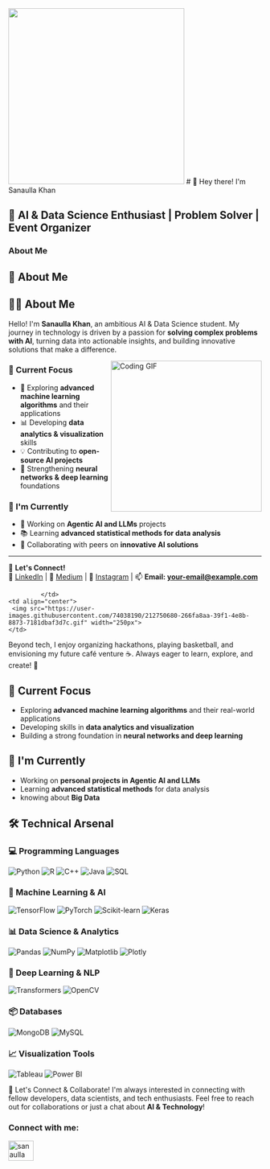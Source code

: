  <td align="right">
     <img src="https://user-images.githubusercontent.com/74038190/221352989-518609ab-b4d1-459e-929f-a08cd2bd9b3c.gif" width="350px">
    </td>
# 👋 Hey there! I'm Sanaulla Khan  

## 🚀 AI & Data Science Enthusiast | Problem Solver | Event Organizer  

### **About Me**  


## 📌 About Me  
## 👨‍💻 About Me  

Hello! I'm **Sanaulla Khan**, an ambitious AI & Data Science student. My journey in technology is driven by a passion for **solving complex problems with AI**, turning data into actionable insights, and building innovative solutions that make a difference.  

<img align="right" width="300" src="https://user-images.githubusercontent.com/74038190/212750680-266fa8aa-39f1-4e8b-8873-7181dbaf3d7c.gif" alt="Coding GIF">  

### 🎯 Current Focus  
- 🚀 Exploring **advanced machine learning algorithms** and their applications  
- 📊 Developing **data analytics & visualization** skills  
- 💡 Contributing to **open-source AI projects**  
- 🧠 Strengthening **neural networks & deep learning** foundations  

### 🌱 I'm Currently  
- 🔬 Working on **Agentic AI and LLMs** projects  
- 📚 Learning **advanced statistical methods for data analysis**  
- 🤝 Collaborating with peers on **innovative AI solutions**  

---

🔗 **Let's Connect!**  
💼 [LinkedIn](https://linkedin.com/in/your-profile) | 📝 [Medium](https://medium.com/@your-profile) | 📸 [Instagram](https://instagram.com/your-profile) | 📫 **Email: your-email@example.com**

             </td>
    <td align="center">
     <img src="https://user-images.githubusercontent.com/74038190/212750680-266fa8aa-39f1-4e8b-8873-7181dbaf3d7c.gif" width="250px">
    </td>
  </tr>
 </table>
Beyond tech, I enjoy organizing hackathons, playing basketball, and envisioning my future café venture ☕. Always eager to learn, explore, and create! 🚀
   
## 🎯 Current Focus
- Exploring **advanced machine learning algorithms** and their real-world applications
- Developing skills in **data analytics and visualization**
- Building a strong foundation in **neural networks and deep learning**
   
## 🌱 I'm Currently
- Working on **personal projects in Agentic AI and LLMs**
- Learning **advanced statistical methods** for data analysis
- knowing about **Big Data**
   
## 🛠️ Technical Arsenal

### 💻 Programming Languages
![Python](https://img.shields.io/badge/Python-3776AB?style=for-the-badge&logo=python&logoColor=white)
![R](https://img.shields.io/badge/R-276DC3?style=for-the-badge&logo=r&logoColor=white)
![C++](https://img.shields.io/badge/C++-00599C?style=for-the-badge&logo=cplusplus&logoColor=white)
![Java](https://img.shields.io/badge/Java-ED8B00?style=for-the-badge&logo=openjdk&logoColor=white)
![SQL](https://img.shields.io/badge/SQL-4479A1?style=for-the-badge&logo=amazon%20rds&logoColor=white)


### 🤖 Machine Learning & AI
![TensorFlow](https://img.shields.io/badge/TensorFlow-FF6F00?style=for-the-badge&logo=tensorflow&logoColor=white)
![PyTorch](https://img.shields.io/badge/PyTorch-EE4C2C?style=for-the-badge&logo=pytorch&logoColor=white)
![Scikit-learn](https://img.shields.io/badge/Scikit%20Learn-F7931E?style=for-the-badge&logo=scikitlearn&logoColor=white)
![Keras](https://img.shields.io/badge/Keras-D00000?style=for-the-badge&logo=keras&logoColor=white)

### 📊 Data Science & Analytics
![Pandas](https://img.shields.io/badge/Pandas-150458?style=for-the-badge&logo=pandas&logoColor=white)
![NumPy](https://img.shields.io/badge/NumPy-013243?style=for-the-badge&logo=numpy&logoColor=white)
![Matplotlib](https://img.shields.io/badge/Matplotlib-11557C?style=for-the-badge&logo=python&logoColor=white)
![Plotly](https://img.shields.io/badge/Plotly-3F4F75?style=for-the-badge&logo=plotly&logoColor=white)


### 🧠 Deep Learning & NLP
![Transformers](https://img.shields.io/badge/Transformers-0088CC?style=for-the-badge&logo=huggingface&logoColor=white)
![OpenCV](https://img.shields.io/badge/OpenCV-5C3EE8?style=for-the-badge&logo=opencv&logoColor=white)

### 📦 Databases 
![MongoDB](https://img.shields.io/badge/MongoDB-47A248?style=for-the-badge&logo=mongodb&logoColor=white)
![MySQL](https://img.shields.io/badge/MySQL-005C84?style=for-the-badge&logo=mysql&logoColor=white)

### 📈 Visualization Tools
![Tableau](https://img.shields.io/badge/Tableau-E97627?style=for-the-badge&logo=tableau&logoColor=white)
![Power BI](https://img.shields.io/badge/Power%20BI-F2C811?style=for-the-badge&logo=powerbi&logoColor=white)


🤝 Let's Connect & Collaborate!
I'm always interested in connecting with fellow developers, data scientists, and tech enthusiasts. Feel free to reach out for collaborations or just a chat about **AI & Technology**!
<h3 align="left">Connect with me:</h3>
<p align="left">
<a href="https://linkedin.com/in/sanaulla khan pailvi" target="blank"><img align="center" src="https://raw.githubusercontent.com/rahuldkjain/github-profile-readme-generator/master/src/images/icons/Social/linked-in-alt.svg" alt="sanaulla khan pailvi" height="40" width="50" /></a>
</p>






